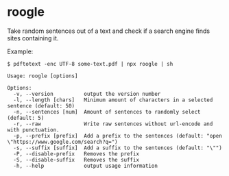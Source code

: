 # roogle

Take random sentences out of a text and check if a search engine finds sites containing it.

Example:

```
$ pdftotext -enc UTF-8 some-text.pdf | npx roogle | sh
```

```
Usage: roogle [options]

Options:
  -v, --version          output the version number
  -l, --length [chars]   Minimum amount of characters in a selected sentence (default: 50)
  -n, --sentences [num]  Amount of sentences to randomly select (default: 5)
  -r, --raw              Write raw sentences without url-encode and with punctuation.
  -p, --prefix [prefix]  Add a prefix to the sentences (default: "open \"https://www.google.com/search?q=")
  -s, --suffix [suffix]  Add a suffix to the sentences (default: "\"")
  -P, --disable-prefix   Removes the prefix
  -S, --disable-suffix   Removes the suffix
  -h, --help             output usage information
```
